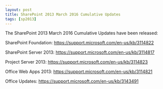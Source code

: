 ```yaml
---
layout: post
title: SharePoint 2013 March 2016 Cumulative Updates
tags: [sp2013]
---
```


The SharePoint 2013 March 2016 Cumulative Updates have been released:

SharePoint Foundation: <https://support.microsoft.com/en-us/kb/3114822>

SharePoint Server 2013: <https://support.microsoft.com/en-us/kb/3114817>

Project Server 2013: <https://support.microsoft.com/en-us/kb/3114823>

Office Web Apps 2013: <https://support.microsoft.com/en-us/kb/3114821>

Office Updates: <https://support.microsoft.com/en-us/kb/3143491>